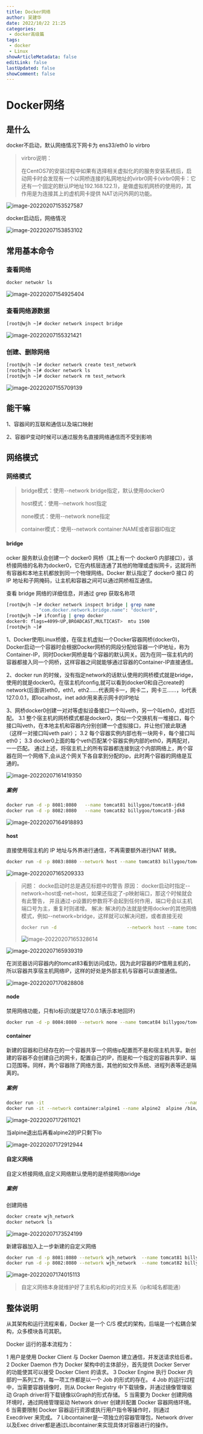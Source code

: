 ```yaml
---
title: Docker网络
author: 吴建华
date: 2022/10/22 21:25
categories:
 - docker高级篇
tags:
 - docker
 - Linux
showArticleMetadata: false
editLink: false
lastUpdated: false
showComment: false
---
```

# Docker网络

## 是什么

docker不启动，默认网络情况下网卡为 ens33/eth0 lo virbro

> virbro说明：
>
> 在CentOS7的安装过程中如果有选择相关虚拟化的的服务安装系统后，启动网卡时会发现有一个以网桥连接的私网地址的virbr0网卡(virbr0网卡：它还有一个固定的默认IP地址192.168.122.1)，是做虚拟机网桥的使用的，其作用是为连接其上的虚机网卡提供 NAT访问外网的功能。

![image-20220207153527587](https://cdn.jsdelivr.net/gh/fhwlnetwork/blos_imgs/img/202202071537091.png)

docker启动后，网络情况

![image-20220207153853102](C:\Users\Administrator\AppData\Roaming\Typora\typora-user-images\image-20220207153853102.png)

## 常用基本命令

### 查看网络

```sh
docker netwokr ls
```

![image-20220207154925404](https://cdn.jsdelivr.net/gh/fhwlnetwork/blos_imgs/img/202202071549526.png)

### 查看网络源数据

```sh
[root@wjh ~]# docker network inspect bridge
```

![image-20220207155321421](https://cdn.jsdelivr.net/gh/fhwlnetwork/blos_imgs/img/202202071553493.png)

### 创建、删除网络

```sh
[root@wjh ~]# docker network create test_network
[root@wjh ~]# docker network ls
[root@wjh ~]# docker network rm test_network
```



![image-20220207155709139](https://cdn.jsdelivr.net/gh/fhwlnetwork/blos_imgs/img/202202071557208.png)

## 能干嘛

1、容器间的互联和通信以及端口映射

2、容器IP变动时候可以通过服务名直接网络通信而不受到影响

## 网络模式

### 网络模式

>bridge模式：使用--network  bridge指定，默认使用docker0
>
>host模式：使用--network host指定
>
>none模式：使用--network none指定
>
>container模式：使用--network container:NAME或者容器ID指定

#### bridge

ocker 服务默认会创建一个 docker0 网桥（其上有一个 docker0 内部接口），该桥接网络的名称为docker0，它在内核层连通了其他的物理或虚拟网卡，这就将所有容器和本地主机都放到同一个物理网络。Docker 默认指定了 docker0 接口 的 IP 地址和子网掩码，让主机和容器之间可以通过网桥相互通信。

查看 bridge 网络的详细信息，并通过 grep 获取名称项

```sh
[root@wjh ~]# docker network inspect bridge | grep name
            "com.docker.network.bridge.name": "docker0",
[root@wjh ~]# ifconfig | grep docker
docker0: flags=4099<UP,BROADCAST,MULTICAST>  mtu 1500
[root@wjh ~]# 

```

1、Docker使用Linux桥接，在宿主机虚拟一个Docker容器网桥(docker0)，Docker启动一个容器时会根据Docker网桥的网段分配给容器一个IP地址，称为Container-IP，同时Docker网桥是每个容器的默认网关。因为在同一宿主机内的容器都接入同一个网桥，这样容器之间就能够通过容器的Container-IP直接通信。

2、docker run 的时候，没有指定network的话默认使用的网桥模式就是bridge，使用的就是docker0。在宿主机ifconfig,就可以看到docker0和自己create的network(后面讲)eth0，eth1，eth2……代表网卡一，网卡二，网卡三……，lo代表127.0.0.1，即localhost，inet addr用来表示网卡的IP地址

3、网桥docker0创建一对对等虚拟设备接口一个叫veth，另一个叫eth0，成对匹配。
   3.1 整个宿主机的网桥模式都是docker0，类似一个交换机有一堆接口，每个接口叫veth，在本地主机和容器内分别创建一个虚拟接口，并让他们彼此联通（这样一对接口叫veth pair）；
   3.2 每个容器实例内部也有一块网卡，每个接口叫eth0；
   3.3 docker0上面的每个veth匹配某个容器实例内部的eth0，两两配对，一一匹配。
 通过上述，将宿主机上的所有容器都连接到这个内部网络上，两个容器在同一个网络下,会从这个网关下各自拿到分配的ip，此时两个容器的网络是互通的。

![image-20220207161419350](https://cdn.jsdelivr.net/gh/fhwlnetwork/blos_imgs/img/202202071614441.png)

##### 案例

```sh
docker run -d -p 8081:8080   --name tomcat81 billygoo/tomcat8-jdk8
docker run -d -p 8082:8080   --name tomcat82 billygoo/tomcat8-jdk8
```

![image-20220207164918893](https://cdn.jsdelivr.net/gh/fhwlnetwork/blos_imgs/img/202202071649029.png)

#### host

直接使用宿主机的 IP 地址与外界进行通信，不再需要额外进行NAT 转换。

```sh
docker run -d -p 8083:8080 --network host --name tomcat83 billygoo/tomcat8-jdk8
```

![image-20220207165209333](https://cdn.jsdelivr.net/gh/fhwlnetwork/blos_imgs/img/202202071652000.png)

>问题：
>     docke启动时总是遇见标题中的警告
>原因：
>    docker启动时指定--network=host或-net=host，如果还指定了-p映射端口，那这个时候就会有此警告，
>并且通过-p设置的参数将不会起到任何作用，端口号会以主机端口号为主，重复时则递增。
>解决:
>    解决的办法就是使用docker的其他网络模式，例如--network=bridge，这样就可以解决问题，或者直接无视
>
>```sh
>docker run -d                          --network host --name tomcat84 billygoo/tomcat8-jdk8
>```
>
>![image-20220207165328614](https://cdn.jsdelivr.net/gh/fhwlnetwork/blos_imgs/img/202202071653674.png)

![image-20220207165939319](https://cdn.jsdelivr.net/gh/fhwlnetwork/blos_imgs/img/202202071659401.png)

在浏览器访问容器内的tomcat83看到访问成功，因为此时容器的IP借用主机的，所以容器共享宿主机网络IP，这样的好处是外部主机与容器可以直接通信。

![image-20220207170828808](https://cdn.jsdelivr.net/gh/fhwlnetwork/blos_imgs/img/202202071708931.png)

#### node

禁用网络功能，只有lo标识(就是127.0.0.1表示本地回环)

```sh
docker run -d -p 8084:8080 --network none --name tomcat84 billygoo/tomcat8-jdk8
```

#### container

新建的容器和已经存在的一个容器共享一个网络ip配置而不是和宿主机共享。新创建的容器不会创建自己的网卡，配置自己的IP，而是和一个指定的容器共享IP、端口范围等。同样，两个容器除了网络方面，其他的如文件系统、进程列表等还是隔离的。



##### 案例

```sh
docker run -it                                                    --name alpine1  alpine /bin/sh
docker run -it --network container:alpine1 --name alpine2  alpine /bin/sh
```

![image-20220207172611021](https://cdn.jsdelivr.net/gh/fhwlnetwork/blos_imgs/img/202202071726120.png)

当alpine退出后再看alpine2的IP只剩下lo

![image-20220207172912944](https://cdn.jsdelivr.net/gh/fhwlnetwork/blos_imgs/img/202202071729060.png)

#### 自定义网络

自定义桥接网络,自定义网络默认使用的是桥接网络bridge

##### 案例

创建网络

```sh
docker create wjh_network
docker network ls
```

![image-20220207173524199](https://cdn.jsdelivr.net/gh/fhwlnetwork/blos_imgs/img/202202071735264.png)

新建容器加入上一步新建的自定义网络

```sh
docker run -d -p 8081:8080 --network wjh_network  --name tomcat81 billygoo/tomcat8-jdk8
docker run -d -p 8082:8080 --network wjh_network  --name tomcat82 billygoo/tomcat8-jdk8

```

![image-20220207174015113](https://cdn.jsdelivr.net/gh/fhwlnetwork/blos_imgs/img/202202071740216.png)

>自定义网络本身就维护好了主机名和ip的对应关系（ip和域名都能通）

## 整体说明

从其架构和运行流程来看，Docker 是一个 C/S 模式的架构，后端是一个松耦合架构，众多模块各司其职。 

Docker 运行的基本流程为：

1 用户是使用 Docker Client 与 Docker Daemon 建立通信，并发送请求给后者。
2 Docker Daemon 作为 Docker 架构中的主体部分，首先提供 Docker Server 的功能使其可以接受 Docker Client 的请求。
3 Docker Engine 执行 Docker 内部的一系列工作，每一项工作都是以一个 Job 的形式的存在。
4 Job 的运行过程中，当需要容器镜像时，则从 Docker Registry 中下载镜像，并通过镜像管理驱动 Graph driver将下载镜像以Graph的形式存储。
5 当需要为 Docker 创建网络环境时，通过网络管理驱动 Network driver 创建并配置 Docker 容器网络环境。
6 当需要限制 Docker 容器运行资源或执行用户指令等操作时，则通过 Execdriver 来完成。
7 Libcontainer是一项独立的容器管理包，Network driver以及Exec driver都是通过Libcontainer来实现具体对容器进行的操作。